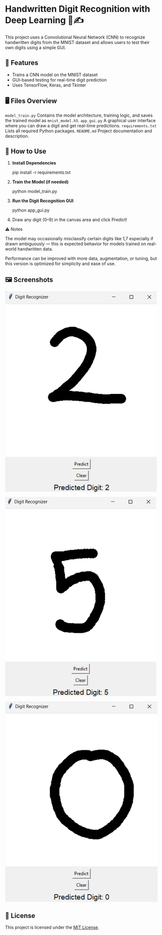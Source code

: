 # Handwritten Digit Recognition with Deep Learning 🧠✍️

This project uses a Convolutional Neural Network (CNN) to recognize handwritten digits from the MNIST dataset and allows users to test their own digits using a simple GUI.

## 🚀 Features

- Trains a CNN model on the MNIST dataset
- GUI-based testing for real-time digit prediction
- Uses TensorFlow, Keras, and Tkinter

## 🖥️ Files Overview

 `model_train.py`       Contains the model architecture, training logic, and saves the trained model as `mnist_model.h5`. 
 `app_gui.py`           A graphical user interface where you can draw a digit and get real-time predictions. 
 `requirements.txt`     Lists all required Python packages.
 `README.md`            Project documentation and description.

## 📝 How to Use

1. **Install Dependencies**

   pip install -r requirements.txt

2. **Train the Model (if needed)**

    python model_train.py

3. **Run the Digit Recognition GUI**

    python app_gui.py

4. Draw any digit (0–9) in the canvas area and click Predict!

⚠️ Notes

 The model may occasionally misclassify certain digits like 1,7 especially if drawn ambiguously — this is expected behavior for models trained on real-world handwritten data.

 Performance can be improved with more data, augmentation, or tuning, but this version is optimized for simplicity and ease of use.

 ## 🖼️ Screenshots


![GUI Interface](Screenshot%202025-06-07%20150421.png)


![Prediction](Screenshot%202025-06-07%20150535.png)


![Preview](Screenshot%202025-06-07%20150555.png)

## 📜 License

This project is licensed under the [MIT License](LICENSE).


